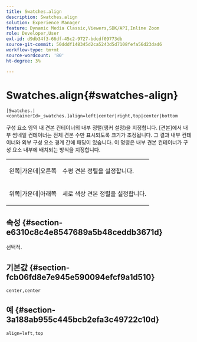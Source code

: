 ```yaml
---
title: Swatches.align
description: Swatches.align
solution: Experience Manager
feature: Dynamic Media Classic,Viewers,SDK/API,Inline Zoom
role: Developer,User
exl-id: d9db34f3-66df-45c2-9727-bdcdf09773db
source-git-commit: 50dddf148345d2ca5243d5d7108fefa56d23dad6
workflow-type: tm+mt
source-wordcount: '80'
ht-degree: 3%

---
```


# Swatches.align{#swatches-align}

`[Swatches.|<containerId>_swatches.]align=left|center|right,top|center|bottom`

구성 요소 영역 내 견본 컨테이너의 내부 정렬(앵커 설정)을 지정합니다. [견본]에서 내부 썸네일 컨테이너는 전체 견본 수만 표시되도록 크기가 조정됩니다. 그 결과 내부 컨테이너와 외부 구성 요소 경계 간에 패딩이 있습니다. 이 명령은 내부 견본 컨테이너가 구성 요소 내부에 배치되는 방식을 지정합니다.

<table id="table_33CC037517964DA89EE0C005BB6B32BB"> 
 <tbody> 
  <tr> 
   <td colname="col1"> <p><span class="codeph"> 왼쪽|가운데|오른쪽</span> </p> </td> 
   <td colname="col2"> <p> 수평 견본 정렬을 설정합니다. </p> </td> 
  </tr> 
  <tr> 
   <td colname="col1"> <p><span class="codeph"> 위쪽|가운데|아래쪽</span> </p> </td> 
   <td colname="col2"> <p> 세로 색상 견본 정렬을 설정합니다. </p> </td> 
  </tr> 
 </tbody> 
</table>

## 속성 {#section-e6310c8c4e8547689a5b48ceddb3671d}

선택적.

## 기본값 {#section-fcb06fd8e7e945e590094efcf9a1d510}

`center,center`

## 예 {#section-3a188ab955c445bcb2efa3c49722c10d}

`align=left,top`
